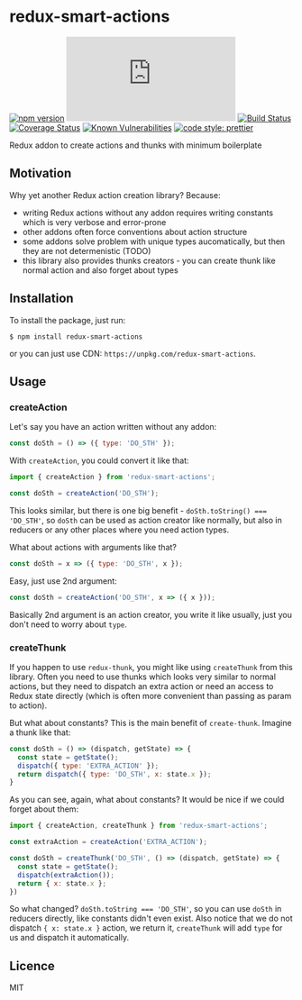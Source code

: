 # redux-smart-actions

[![npm version](https://badge.fury.io/js/redux-smart-actions.svg)](https://badge.fury.io/js/redux-smart-actions)
[![gzip size](http://img.badgesize.io/https://unpkg.com/redux-smart-actions/dist/redux-requests.min.js?compression=gzip)](https://unpkg.com/redux-smart-actions)
[![Build Status](https://travis-ci.org/klis87/redux-smart-actions.svg?branch=master)](https://travis-ci.org/klis87/redux-smart-actions)
[![Coverage Status](https://coveralls.io/repos/github/klis87/redux-smart-actions/badge.svg?branch=master)](https://coveralls.io/github/klis87/redux-smart-actions?branch=master)
[![Known Vulnerabilities](https://snyk.io/test/github/klis87/redux-requests/badge.svg)](https://snyk.io/test/github/klis87/redux-requests)
[![code style: prettier](https://img.shields.io/badge/code_style-prettier-ff69b4.svg?style=flat-square)](https://github.com/prettier/prettier)

Redux addon to create actions and thunks with minimum boilerplate

## Motivation

Why yet another Redux action creation library? Because:
- writing Redux actions without any addon requires writing constants which is very verbose and error-prone
- other addons often force conventions about action structure
- some addons solve problem with unique types aucomatically, but then they are not determenistic (TODO)
- this library also provides thunks creators - you can create thunk like normal action and also forget about types

## Installation

To install the package, just run:
```
$ npm install redux-smart-actions
```
or you can just use CDN: `https://unpkg.com/redux-smart-actions`.

## Usage

### createAction

Let's say you have an action written without any addon:
```js
const doSth = () => ({ type: 'DO_STH' });
```

With `createAction`, you could convert it like that:
```js
import { createAction } from 'redux-smart-actions';

const doSth = createAction('DO_STH');
```

This looks similar, but there is one big benefit - `doSth.toString() === 'DO_STH'`,
so `doSth` can be used as action creator like normally, but also in reducers or any other places
where you need action types.

What about actions with arguments like that?
```js
const doSth = x => ({ type: 'DO_STH', x });
```

Easy, just use 2nd argument:
```js
const doSth = createAction('DO_STH', x => ({ x }));
```

Basically 2nd argument is an action creator, you write it like usually, just you don't
need to worry about `type`.

### createThunk

If you happen to use `redux-thunk`, you might like using `createThunk` from this library.
Often you need to use thunks which looks very similar to normal actions, but they need to
dispatch an extra action or need an access to Redux state directly (which is often more convenient
than passing as param to action).

But what about constants? This is the main benefit of `create-thunk`. Imagine a thunk like that:
```js
const doSth = () => (dispatch, getState) => {
  const state = getState();
  dispatch({ type: 'EXTRA_ACTION' });
  return dispatch({ type: 'DO_STH', x: state.x });
}
```

As you can see, again, what about constants? It would be nice if we could forget
about them:
```js
import { createAction, createThunk } from 'redux-smart-actions';

const extraAction = createAction('EXTRA_ACTION');

const doSth = createThunk('DO_STH', () => (dispatch, getState) => {
  const state = getState();
  dispatch(extraAction());
  return { x: state.x };
})
```

So what changed? `doSth.toString === 'DO_STH'`, so you can use `doSth` in reducers directly,
like constants didn't even exist. Also notice that we do not dispatch `{ x: state.x }` action,
we return it, `createThunk` will add `type` for us and dispatch it automatically.


## Licence

MIT
